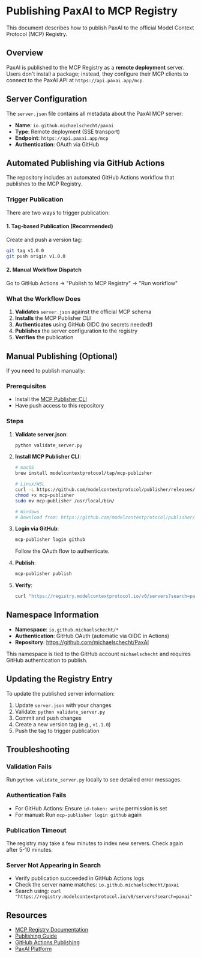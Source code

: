 # Publishing PaxAI to MCP Registry

This document describes how to publish PaxAI to the official Model Context Protocol (MCP) Registry.

## Overview

PaxAI is published to the MCP Registry as a **remote deployment** server. Users don't install a package; instead, they configure their MCP clients to connect to the PaxAI API at `https://api.paxai.app/mcp`.

## Server Configuration

The `server.json` file contains all metadata about the PaxAI MCP server:
- **Name**: `io.github.michaelschecht/paxai`
- **Type**: Remote deployment (SSE transport)
- **Endpoint**: `https://api.paxai.app/mcp`
- **Authentication**: OAuth via GitHub

## Automated Publishing via GitHub Actions

The repository includes an automated GitHub Actions workflow that publishes to the MCP Registry.

### Trigger Publication

There are two ways to trigger publication:

#### 1. Tag-based Publication (Recommended)
Create and push a version tag:
```bash
git tag v1.0.0
git push origin v1.0.0
```

#### 2. Manual Workflow Dispatch
Go to GitHub Actions → "Publish to MCP Registry" → "Run workflow"

### What the Workflow Does

1. **Validates** `server.json` against the official MCP schema
2. **Installs** the MCP Publisher CLI
3. **Authenticates** using GitHub OIDC (no secrets needed!)
4. **Publishes** the server configuration to the registry
5. **Verifies** the publication

## Manual Publishing (Optional)

If you need to publish manually:

### Prerequisites
- Install the [MCP Publisher CLI](https://github.com/modelcontextprotocol/publisher)
- Have push access to this repository

### Steps

1. **Validate server.json**:
   ```bash
   python validate_server.py
   ```

2. **Install MCP Publisher CLI**:
   ```bash
   # macOS
   brew install modelcontextprotocol/tap/mcp-publisher

   # Linux/WSL
   curl -L https://github.com/modelcontextprotocol/publisher/releases/latest/download/mcp-publisher-linux-amd64 -o mcp-publisher
   chmod +x mcp-publisher
   sudo mv mcp-publisher /usr/local/bin/

   # Windows
   # Download from: https://github.com/modelcontextprotocol/publisher/releases
   ```

3. **Login via GitHub**:
   ```bash
   mcp-publisher login github
   ```
   Follow the OAuth flow to authenticate.

4. **Publish**:
   ```bash
   mcp-publisher publish
   ```

5. **Verify**:
   ```bash
   curl "https://registry.modelcontextprotocol.io/v0/servers?search=paxai"
   ```

## Namespace Information

- **Namespace**: `io.github.michaelschecht/*`
- **Authentication**: GitHub OAuth (automatic via OIDC in Actions)
- **Repository**: https://github.com/michaelschecht/PaxAI

This namespace is tied to the GitHub account `michaelschecht` and requires GitHub authentication to publish.

## Updating the Registry Entry

To update the published server information:

1. Update `server.json` with your changes
2. Validate: `python validate_server.py`
3. Commit and push changes
4. Create a new version tag (e.g., `v1.1.0`)
5. Push the tag to trigger publication

## Troubleshooting

### Validation Fails
Run `python validate_server.py` locally to see detailed error messages.

### Authentication Fails
- For GitHub Actions: Ensure `id-token: write` permission is set
- For manual: Run `mcp-publisher login github` again

### Publication Timeout
The registry may take a few minutes to index new servers. Check again after 5-10 minutes.

### Server Not Appearing in Search
- Verify publication succeeded in GitHub Actions logs
- Check the server name matches: `io.github.michaelschecht/paxai`
- Search using: `curl "https://registry.modelcontextprotocol.io/v0/servers?search=paxai"`

## Resources

- [MCP Registry Documentation](https://modelcontextprotocol.io/registry)
- [Publishing Guide](https://github.com/modelcontextprotocol/registry/blob/main/docs/guides/publishing/publish-server.md)
- [GitHub Actions Publishing](https://github.com/modelcontextprotocol/registry/blob/main/docs/guides/publishing/github-actions.md)
- [PaxAI Platform](https://paxai.app)
